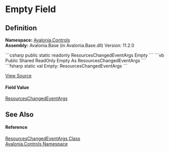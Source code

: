 # Empty Field




## Definition
**Namespace:** <a href="N_Avalonia_Controls">Avalonia.Controls</a>  
**Assembly:** Avalonia.Base (in Avalonia.Base.dll) Version: 11.2.0

<Tabs groupId="api-code-preview">
<TabItem value="csharp" label="C#">
```csharp
public static readonly ResourcesChangedEventArgs Empty
```
</TabItem>
<TabItem value="vb" label="VB">
```vb
Public Shared ReadOnly Empty As ResourcesChangedEventArgs
```
</TabItem>
<TabItem value="fsharp" label="F#">
```fsharp
static val Empty: ResourcesChangedEventArgs
```
</TabItem>
</Tabs>



<a href="https://github.com/AvaloniaUI/Avalonia/tree/master/src/Avalonia.Base/Controls/ResourcesChangedEventArgs.cs" title="View the source code">View Source</a>



#### Field Value
<a href="T_Avalonia_Controls_ResourcesChangedEventArgs">ResourcesChangedEventArgs</a>

## See Also


#### Reference
<a href="T_Avalonia_Controls_ResourcesChangedEventArgs">ResourcesChangedEventArgs Class</a>  
<a href="N_Avalonia_Controls">Avalonia.Controls Namespace</a>  

